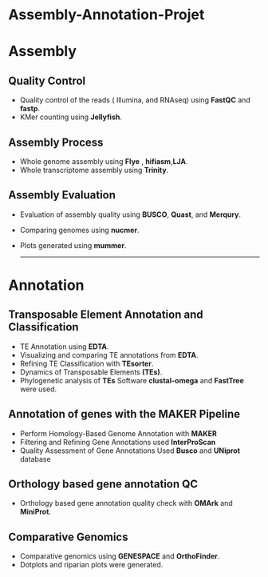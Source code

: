 # Assembly-Annotation-Projet
# Assembly

## Quality Control
- Quality control of the reads ( Illumina, and RNAseq) using **FastQC** and **fastp**.
- KMer counting using **Jellyfish**.

## Assembly Process
- Whole genome assembly using  **Flye** , **hifiasm**,**LJA**.
- Whole transcriptome assembly using  **Trinity**.

## Assembly Evaluation
- Evaluation of assembly quality using **BUSCO**, **Quast**, and **Merqury**.
- Comparing genomes using **nucmer**.
- Plots generated using **mummer**.


  ---


# Annotation

## Transposable Element Annotation and  Classification
- TE Annotation using  **EDTA**.
- Visualizing and comparing TE annotations from **EDTA**.
- Refining TE Classification with **TEsorter**.
- Dynamics of Transposable Elements **(TEs)**.
- Phylogenetic analysis of **TEs** Software **clustal-omega** and **FastTree** were used.

##  Annotation of genes with the MAKER Pipeline
- Perform Homology-Based Genome Annotation with **MAKER**
- Filtering and Refining Gene Annotations used  **InterProScan** 
- Quality Assessment of Gene Annotations Used **Busco** and **UNiprot** database

## Orthology based gene annotation QC
- Orthology based gene annotation quality check with  **OMArk** and  **MiniProt**.

## Comparative Genomics
- Comparative genomics using **GENESPACE** and **OrthoFinder**.
- Dotplots and riparian plots were generated.
